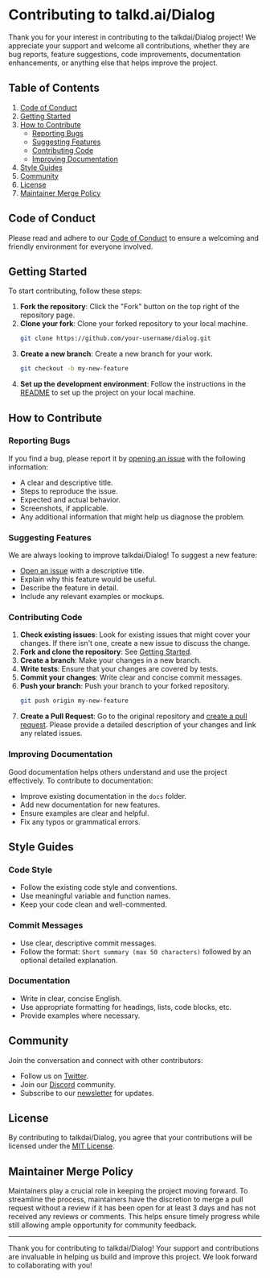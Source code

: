 # Contributing to talkd.ai/Dialog

Thank you for your interest in contributing to the talkdai/Dialog project! We appreciate your support and welcome all contributions, whether they are bug reports, feature suggestions, code improvements, documentation enhancements, or anything else that helps improve the project.

## Table of Contents

1. [Code of Conduct](#code-of-conduct)
2. [Getting Started](#getting-started)
3. [How to Contribute](#how-to-contribute)
    - [Reporting Bugs](#reporting-bugs)
    - [Suggesting Features](#suggesting-features)
    - [Contributing Code](#contributing-code)
    - [Improving Documentation](#improving-documentation)
4. [Style Guides](#style-guides)
5. [Community](#community)
6. [License](#license)
7. [Maintainer Merge Policy](#maintainer-merge-policy)

## Code of Conduct

Please read and adhere to our [Code of Conduct](CODE_OF_CONDUCT.md) to ensure a welcoming and friendly environment for everyone involved.

## Getting Started

To start contributing, follow these steps:

1. **Fork the repository**: Click the "Fork" button on the top right of the repository page.
2. **Clone your fork**: Clone your forked repository to your local machine.
    ```sh
    git clone https://github.com/your-username/dialog.git
    ```
3. **Create a new branch**: Create a new branch for your work.
    ```sh
    git checkout -b my-new-feature
    ```
4. **Set up the development environment**: Follow the instructions in the [README](README.md) to set up the project on your local machine.

## How to Contribute

### Reporting Bugs

If you find a bug, please report it by [opening an issue](https://github.com/talkdai/dialog/issues) with the following information:
- A clear and descriptive title.
- Steps to reproduce the issue.
- Expected and actual behavior.
- Screenshots, if applicable.
- Any additional information that might help us diagnose the problem.

### Suggesting Features

We are always looking to improve talkdai/Dialog! To suggest a new feature:
- [Open an issue](https://github.com/talkdai/dialog/issues) with a descriptive title.
- Explain why this feature would be useful.
- Describe the feature in detail.
- Include any relevant examples or mockups.

### Contributing Code

1. **Check existing issues**: Look for existing issues that might cover your changes. If there isn't one, create a new issue to discuss the change.
2. **Fork and clone the repository**: See [Getting Started](#getting-started).
3. **Create a branch**: Make your changes in a new branch.
4. **Write tests**: Ensure that your changes are covered by tests.
5. **Commit your changes**: Write clear and concise commit messages.
6. **Push your branch**: Push your branch to your forked repository.
    ```sh
    git push origin my-new-feature
    ```
7. **Create a Pull Request**: Go to the original repository and [create a pull request](https://github.com/talkdai/dialog/pulls). Please provide a detailed description of your changes and link any related issues.

### Improving Documentation

Good documentation helps others understand and use the project effectively. To contribute to documentation:
- Improve existing documentation in the `docs` folder.
- Add new documentation for new features.
- Ensure examples are clear and helpful.
- Fix any typos or grammatical errors.

## Style Guides

### Code Style

- Follow the existing code style and conventions.
- Use meaningful variable and function names.
- Keep your code clean and well-commented.

### Commit Messages

- Use clear, descriptive commit messages.
- Follow the format: `Short summary (max 50 characters)` followed by an optional detailed explanation.

### Documentation

- Write in clear, concise English.
- Use appropriate formatting for headings, lists, code blocks, etc.
- Provide examples where necessary.

## Community

Join the conversation and connect with other contributors:
- Follow us on [Twitter](https://twitter.com/talkdai).
- Join our [Discord](https://discord.gg/talkdai) community.
- Subscribe to our [newsletter](https://talkdai.com/newsletter) for updates.

## License

By contributing to talkdai/Dialog, you agree that your contributions will be licensed under the [MIT License](LICENSE).

## Maintainer Merge Policy

Maintainers play a crucial role in keeping the project moving forward. To streamline the process, maintainers have the discretion to merge a pull request without a review if it has been open for at least 3 days and has not received any reviews or comments. This helps ensure timely progress while still allowing ample opportunity for community feedback.

---

Thank you for contributing to talkdai/Dialog! Your support and contributions are invaluable in helping us build and improve this project. We look forward to collaborating with you!
